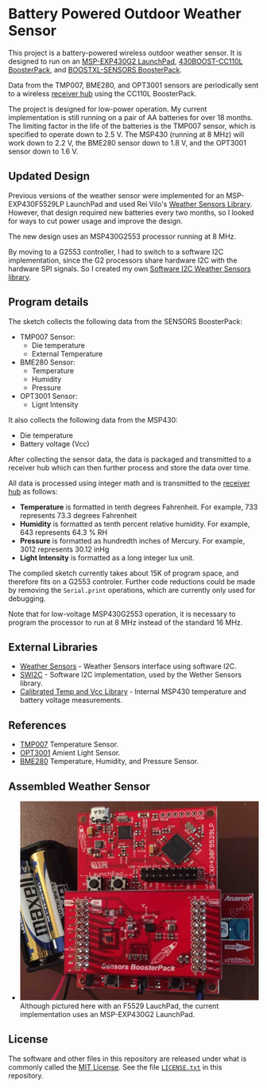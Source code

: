 Battery Powered Outdoor Weather Sensor
======================================

This project is a battery-powered wireless outdoor weather sensor. It is designed to run on an [MSP-EXP430G2 LaunchPad][9], [430BOOST-CC110L BoosterPack][11], and [BOOSTXL-SENSORS BoosterPack][10].

Data from the TMP007, BME280, and OPT3001 sensors are periodically sent to a wireless [receiver hub][2] using the CC110L BoosterPack.

The project is designed for low-power operation. My current implementation is still running on a pair of AA batteries for over 18 months. The limiting factor in the life of the batteries is the TMP007 sensor, which is specified to operate down to 2.5 V. The MSP430 (running at 8 MHz) will work down to 2.2 V, the BME280 sensor down to 1.8 V, and the OPT3001 sensor down to 1.6 V.

## Updated Design ##

Previous versions of the weather sensor were implemented for an MSP-EXP430F5529LP LaunchPad and used Rei Vilo's [Weather Sensors Library][8]. However, that design required new batteries every two months, so I looked for ways to cut power usage and improve the design.

The new design uses an MSP430G2553 processor running at 8 MHz.

By moving to a G2553 controller, I had to switch to a software I2C implementation, since the G2 processors share hardware I2C with the hardware SPI signals. So I created my own [Software I2C Weather Sensors library][1].

## Program details ##
The sketch collects the following data from the SENSORS BoosterPack:

- TMP007 Sensor:
     - Die temperature
     - External Temperature
- BME280 Sensor:
     - Temperature
     - Humidity
     - Pressure
- OPT3001 Sensor:
     - Lignt Intensity

It also collects the following data from the MSP430:

- Die temperature
- Battery voltage (Vcc)

After collecting the sensor data, the data is packaged and transmitted to a receiver hub which can then further process and store the data over time.

All data is processed using integer math and is transmitted to the [receiver hub][2] as follows:

- **Temperature** is formatted in tenth degrees Fahrenheit. For example, 733 represents 73.3 degrees Fahrenheit
- **Humidity** is formatted as tenth percent relative humidity. For example, 643 represents 64.3 % RH
- **Pressure** is formatted as hundredth inches of Mercury. For example, 3012 represents 30.12 inHg
- **Light Intensity** is formatted as a long integer lux unit.

The compiled sketch currently takes about 15K of program space, and therefore fits on a G2553 controler. Further code reductions could be made by removing the `Serial.print` operations, which are currently only used for debugging.

Note that for low-voltage MSP430G2553 operation, it is necessary to program the processor to run at 8 MHz instead of the standard 16 MHz.

## External Libraries ##
* [Weather Sensors][1] - Weather Sensors interface using software I2C.
* [SWI2C][3] - Software I2C implementation, used by the Wether Sensors library.
* [Calibrated Temp and Vcc Library][4] - Internal MSP430 temperature and battery voltage measurements.

## References ##
* [TMP007][5] Temperature Sensor.
* [OPT3001][6] Amient Light Sensor.
* [BME280][7] Temperature, Humidity, and Pressure Sensor.

## Assembled Weather Sensor ##
- ![Weather Sensor: CC110L BoosterPack(bottom), MSP-EXPF5529LP LaunchPad (middle), and SENSORS BoosterPack (top), powered by 2xAA batteries.](jpg/WeatherSensor.jpg)
Although pictured here with an F5529 LauchPad, the current implementation uses an MSP-EXP430G2 LaunchPad.

## License ##
The software and other files in this repository are released under what is commonly called the [MIT License][100]. See the file [`LICENSE.txt`][101] in this repository.

[1]: https://github.com/Andy4495/Weather_Sensors_SWI2C
[2]: https://github.com/Andy4495/Wireless-Sensor-Receiver-Hub
[3]: https://github.com/Andy4495/SWI2C
[4]: https://github.com/Andy4495/MspTandV
[5]: https://cdn-shop.adafruit.com/datasheets/tmp007.pdf
[6]: http://www.ti.com/lit/ds/symlink/opt3001.pdf
[7]: https://www.bosch-sensortec.com/media/boschsensortec/downloads/datasheets/bst-bme280-ds002.pdf
[8]: https://github.com/rei-vilo/SensorsWeather_Library
[9]: https://www.ti.com/tool/MSP-EXP430G2ET
[10]: https://www.ti.com/tool/BOOSTXL-SENSORS
[11]: http://www.ti.com/lit/ml/swru312b/swru312b.pdf
[100]: https://choosealicense.com/licenses/mit/
[101]: ./LICENSE.txt
